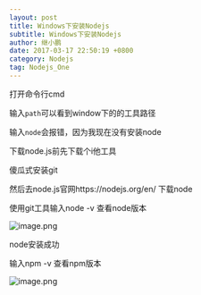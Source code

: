 ```yaml
---
layout: post
title: Windows下安装Nodejs
subtitle: Windows下安装Nodejs
author: 继小鹏
date: 2017-03-17 22:50:19 +0800
category: Nodejs
tag: Nodejs_One
---
```



打开命令行cmd

输入`path`可以看到window下的的工具路径

输入`node`会报错，因为我现在没有安装node


下载node.js前先下载个i他工具

傻瓜式安装git

然后去node.js官网https://nodejs.org/en/
下载node

使用git工具输入node -v  查看node版本


![image.png](http://upload-images.jianshu.io/upload_images/3877962-39876e59df7fe959.png?imageMogr2/auto-orient/strip%7CimageView2/2/w/1240)



node安装成功


输入npm -v 查看npm版本


![image.png](http://upload-images.jianshu.io/upload_images/3877962-b8ca046d70fb20fc.png?imageMogr2/auto-orient/strip%7CimageView2/2/w/1240)
